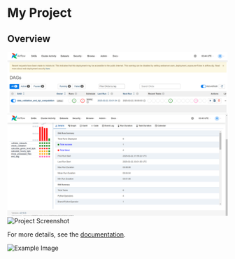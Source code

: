 # My Project


## Overview

![Project Screenshot](images1/dag3.png)
![Project Screenshot](images1/dag2.png)
![Project Screenshot](images1/dag1.png)

For more details, see the [documentation](docs/README.md).

![Example Image](images/example.png)
